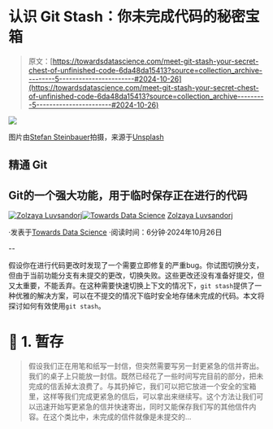 # 认识 Git Stash：你未完成代码的秘密宝箱

> 原文：[https://towardsdatascience.com/meet-git-stash-your-secret-chest-of-unfinished-code-6da48da15413?source=collection_archive---------5-----------------------#2024-10-26](https://towardsdatascience.com/meet-git-stash-your-secret-chest-of-unfinished-code-6da48da15413?source=collection_archive---------5-----------------------#2024-10-26)

![](../Images/f8a6b702d18b279ba798f5fa87716556.png)

图片由[Stefan Steinbauer](https://unsplash.com/@usinglight?utm_source=medium&utm_medium=referral)拍摄，来源于[Unsplash](https://unsplash.com/?utm_source=medium&utm_medium=referral)

## 精通 Git

## Git的一个强大功能，用于临时保存正在进行的代码

[](https://zluvsand.medium.com/?source=post_page---byline--6da48da15413--------------------------------)[![Zolzaya Luvsandorj](../Images/dd3bb91f8625a6fbe8fd26e56036ad29.png)](https://zluvsand.medium.com/?source=post_page---byline--6da48da15413--------------------------------)[](https://towardsdatascience.com/?source=post_page---byline--6da48da15413--------------------------------)[![Towards Data Science](../Images/a6ff2676ffcc0c7aad8aaf1d79379785.png)](https://towardsdatascience.com/?source=post_page---byline--6da48da15413--------------------------------) [Zolzaya Luvsandorj](https://zluvsand.medium.com/?source=post_page---byline--6da48da15413--------------------------------)

·发表于[Towards Data Science](https://towardsdatascience.com/?source=post_page---byline--6da48da15413--------------------------------) ·阅读时间：6分钟·2024年10月26日

--

假设你在进行代码更改时发现了一个需要立即修复的严重bug。你试图切换分支，但由于当前功能分支有未提交的更改，切换失败。这些更改还没有准备好提交，但又太重要，不能丢弃。在这种需要快速切换上下文的情况下，`git stash`提供了一种优雅的解决方案，可以在不提交的情况下临时安全地存储未完成的代码。本文将探讨如何有效使用`git stash`。

# 📍 1\. 暂存

> 假设我们正在用笔和纸写一封信，但突然需要写另一封更紧急的信并寄出。我们的桌子上只能放一封信。既然已经花了一些时间写完目前的部分，把未完成的信丢掉太浪费了。与其扔掉它，我们可以把它放进一个安全的宝箱里，这样等我们完成更紧急的信后，可以拿出来继续写。这个方法让我们可以迅速开始写更紧急的信并快速寄出，同时又能保存我们写的其他信件内容。在这个类比中，未完成的信件就像是未提交的…
